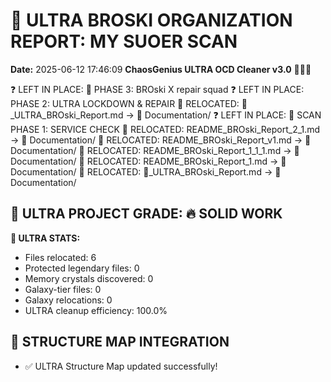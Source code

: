 # 🌌 ULTRA BROSKI ORGANIZATION REPORT: MY SUOER SCAN
**Date:** 2025-06-12 17:46:09
**ChaosGenius ULTRA OCD Cleaner v3.0** 🧠💜🌌

❓ LEFT IN PLACE: 🔁 PHASE 3: BROski X repair squad
❓ LEFT IN PLACE: PHASE 2: ULTRA LOCKDOWN & REPAIR
📁 RELOCATED: 🌌_ULTRA_BROski_Report.md → 📝 Documentation/
❓ LEFT IN PLACE: 🚦 SCAN PHASE 1: SERVICE CHECK
📁 RELOCATED: README_BROski_Report_2_1.md → 📝 Documentation/
📁 RELOCATED: README_BROski_Report_v1.md → 📝 Documentation/
📁 RELOCATED: README_BROski_Report_1_1_1.md → 📝 Documentation/
📁 RELOCATED: README_BROski_Report_1.md → 📝 Documentation/
📁 RELOCATED: 🌌_ULTRA_BROski_Report.md → 📝 Documentation/

## 🌌 ULTRA PROJECT GRADE: 🔥 SOLID WORK
**🧠 ULTRA STATS:**
- Files relocated: 6
- Protected legendary files: 0
- Memory crystals discovered: 0
- Galaxy-tier files: 0
- Galaxy relocations: 0
- ULTRA cleanup efficiency: 100.0%

## 🔄 STRUCTURE MAP INTEGRATION
- ✅ ULTRA Structure Map updated successfully!